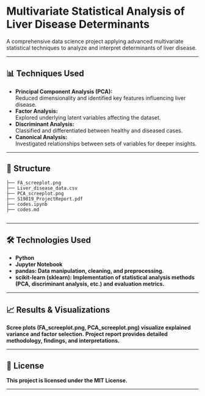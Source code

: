 # Multivariate Statistical Analysis of Liver Disease Determinants

A comprehensive data science project applying advanced multivariate statistical techniques to analyze and interpret determinants of liver disease.

---

## 📊 Techniques Used

- **Principal Component Analysis (PCA):**  
  Reduced dimensionality and identified key features influencing liver disease.
- **Factor Analysis:**  
  Explored underlying latent variables affecting the dataset.
- **Discriminant Analysis:**  
  Classified and differentiated between healthy and diseased cases.
- **Canonical Analysis:**  
  Investigated relationships between sets of variables for deeper insights.

---

## 📁 Structure

```
├── FA_screeplot.png           
├── Liver_disease_data.csv      
├── PCA_screeplot.png           
├── S19819_ProjectReport.pdf    
├── codes.ipynb                
├── codes.md                    
  
```

---

## 🛠️ Technologies Used

- **Python**
- **Jupyter Notebook**
- **pandas: Data manipulation, cleaning, and preprocessing.**
- **scikit-learn (sklearn): Implementation of statistical analysis methods (PCA, discriminant analysis, etc.) and evaluation metrics.**

---

## 📈 Results & Visualizations
**Scree plots (FA_screeplot.png, PCA_screeplot.png) visualize explained variance and factor selection.**
**Project report provides detailed methodology, findings, and interpretations.**

---

## 📄 License
**This project is licensed under the MIT License.**

---
